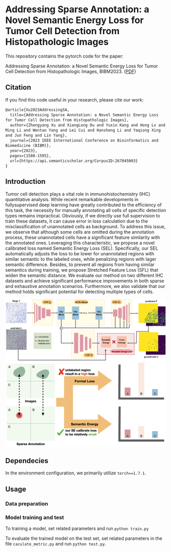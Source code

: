 # Addressing Sparse Annotation: a Novel Semantic Energy Loss for Tumor Cell Detection from Histopathologic Images

This repository contains the pytorch code for the paper:

Addressing Sparse Annotation: a Novel Semantic Energy Loss for Tumor Cell Detection from Histopathologic Images, BIBM2023. ([PDF](https://ieeexplore.ieee.org/document/10385899))



## Citation

If you find this code useful in your research, please cite our work:

```
@article{Xu2023AddressingSA,
  title={Addressing Sparse Annotation: a Novel Semantic Energy Loss for Tumor Cell Detection from Histopathologic Images},
  author={Zhengyang Xu and XiangLong Du and Yuxin Kang and Hong Lv and Ming Li and Wentao Yang and Lei Cui and Hansheng Li and Yaqiong Xing and Jun Feng and Lin Yang},
  journal={2023 IEEE International Conference on Bioinformatics and Biomedicine (BIBM)},
  year={2023},
  pages={1588-1595},
  url={https://api.semanticscholar.org/CorpusID:267045003}
}
```

## Introduction
Tumor cell detection plays a vital role in immunohistochemistry (IHC) quantitative analysis. While recent remarkable developments in fullysupervised deep learning have greatly contributed to the efficiency of this task, the necessity for manually annotating all cells of specific detection types remains impractical. Obviously, if we directly use full supervision to train these datasets, it can cause error in loss calculation due to the misclassification of unannotated cells as background. To address this issue, we observe that although some cells are omitted during the annotation process, these unannotated cells have a significant feature similarity with the annotated ones. Leveraging this characteristic, we propose a novel calibrated loss named Semantic Energy Loss (SEL). Specifically, our SEL automatically adjusts the loss to be lower for unannotated regions with similar semantic to the labeled ones, while penalizing regions with lager semantic difference. Besides, to prevent all regions from having similar semantics during training, we propose Stretched Feature Loss (SFL) that widen the semantic distance. We evaluate our method on two different IHC datasets and achieve significant performance improvements in both sparse and exhaustive annotation scenarios. Furthermore, we also validate that our method holds significant potential for detecting multiple types of cells. 


![](imgs/method2.png)
![](imgs/vis_semantic_energy3.png)




## Dependecies
In the environment configuration, we primarily utilize `torch==1.7.1`.

## Usage

### Data preparation
<!-- Before training, you need to prepare the training images and ground truth. 
For the ground truth, each labeled point carries both position and the staining state of the cell membrane information. 
The position information refers to the coordinate of centroid of cells, while the staining state of the cell membrane include complete membrane, incomplete membrane and no membrane.

As an example from our dataset, we visualize the ground truth using colored-coordinates.
In this visualization, red represents complete membrane, blue represents incomplete membrane, and green represents no membrane. -->


<!-- | Image | ground truth |
| -----|-----| 
| ![](images/train_img.png) | ![](images/label.png) |  -->



### Model training and test
To training a model, set related parameters and run `python train.py`

To evaluate the trained model on the test set, set related parameters in the file `caculate_metric.py` and run `python test.py`. 
